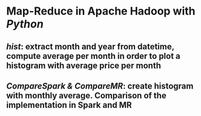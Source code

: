 # Map-Reduce in Apache Hadoop with *Python*
## *hist*: extract month and year from datetime, compute average per month in order to plot a histogram with average price per month

## *CompareSpark & CompareMR*: create histogram with monthly average. Comparison of the implementation in Spark and MR
